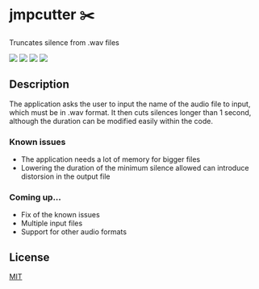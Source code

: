 # jmpcutter ✂️
Truncates silence from .wav files

![](https://img.shields.io/github/last-commit/fnccpp/organik) ![](https://img.shields.io/badge/platforms-Windows-lightgrey) ![](https://img.shields.io/badge/license-MIT-brightgreen) ![](https://img.shields.io/tokei/lines/github/fnccpp/jmpcutter)
## Description

The application asks the user to input the name of the audio file to input, which must be in .wav format. It then cuts silences longer than 1 second, although the duration can be modified easily within the code.

### Known issues
- The application needs a lot of memory for bigger files
- Lowering the duration of the minimum silence allowed can introduce distorsion in the output file

### Coming up...
- Fix of the known issues
- Multiple input files
- Support for other audio formats

## License
[MIT](https://choosealicense.com/licenses/mit/)
